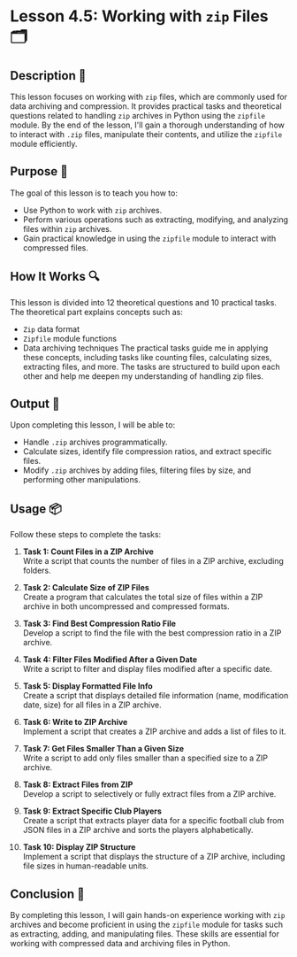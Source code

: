 # Lesson 4.5: Working with `zip` Files 🗂️

## Description 📝

This lesson focuses on working with `zip` files, which are commonly used for data archiving and compression.
It provides practical tasks and theoretical questions related to handling `zip` archives in Python using the `zipfile` module.
By the end of the lesson, I'll gain a thorough understanding of how to interact with `.zip` files, manipulate their contents, and utilize the `zipfile` module efficiently.

## Purpose 🎯

The goal of this lesson is to teach you how to:

-   Use Python to work with `zip` archives.
-   Perform various operations such as extracting, modifying, and analyzing files within `zip` archives.
-   Gain practical knowledge in using the `zipfile` module to interact with compressed files.

## How It Works 🔍

This lesson is divided into 12 theoretical questions and 10 practical tasks. The theoretical part explains concepts such as:

-   `Zip` data format
-   `Zipfile` module functions
-   Data archiving techniques
    The practical tasks guide me in applying these concepts, including tasks like counting files, calculating sizes, extracting files, and more.
    The tasks are structured to build upon each other and help me deepen my understanding of handling zip files.

## Output 📜

Upon completing this lesson, I will be able to:

-   Handle `.zip` archives programmatically.
-   Calculate sizes, identify file compression ratios, and extract specific files.
-   Modify `.zip` archives by adding files, filtering files by size, and performing other manipulations.

## Usage 📦

Follow these steps to complete the tasks:

1. **Task 1: Count Files in a ZIP Archive**  
   Write a script that counts the number of files in a ZIP archive, excluding folders.
2. **Task 2: Calculate Size of ZIP Files**  
   Create a program that calculates the total size of files within a ZIP archive in both uncompressed and compressed formats.
3. **Task 3: Find Best Compression Ratio File**  
   Develop a script to find the file with the best compression ratio in a ZIP archive.

4. **Task 4: Filter Files Modified After a Given Date**  
   Write a script to filter and display files modified after a specific date.

5. **Task 5: Display Formatted File Info**  
   Create a script that displays detailed file information (name, modification date, size) for all files in a ZIP archive.

6. **Task 6: Write to ZIP Archive**  
   Implement a script that creates a ZIP archive and adds a list of files to it.

7. **Task 7: Get Files Smaller Than a Given Size**  
   Write a script to add only files smaller than a specified size to a ZIP archive.

8. **Task 8: Extract Files from ZIP**  
   Develop a script to selectively or fully extract files from a ZIP archive.

9. **Task 9: Extract Specific Club Players**  
   Create a script that extracts player data for a specific football club from JSON files in a ZIP archive and sorts the players alphabetically.

10. **Task 10: Display ZIP Structure**  
    Implement a script that displays the structure of a ZIP archive, including file sizes in human-readable units.

## Conclusion 🚀

By completing this lesson, I will gain hands-on experience working with `zip` archives and become proficient in using the `zipfile` module for tasks such as extracting, adding, and manipulating files.
These skills are essential for working with compressed data and archiving files in Python.
